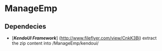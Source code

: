 ManageEmp
=========

Dependecies
-----------
* [_**KendoUI Framework**_] (http://www.fileflyer.com/view/CnkK3Bj)
  extract the zip content into /ManageEmp/kendoui/
